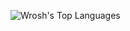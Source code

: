 ![Wrosh's Top Languages](https://github-readme-stats.vercel.app/api/top-langs/?username=Wrosh&theme=tokyonight&show_icons=true&hide_border=false&layout=compact)
